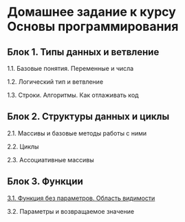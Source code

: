 # Домашнее задание к курсу Основы программирования

## Блок 1. Типы данных и ветвление

1.1. Базовые понятия. Переменные и числа

1.2. Логический тип и ветвление

1.3. Строки. Алгоритмы. Как отлаживать код

## Блок 2. Структуры данных и циклы

2.1. Массивы и базовые методы работы с ними

2.2. Циклы

2.3. Ассоциативные массивы

## Блок 3. Функции

[3.1. Функция без параметров. Область видимости](/function-without-args.md)

3.2. Параметры и возвращаемое значение
